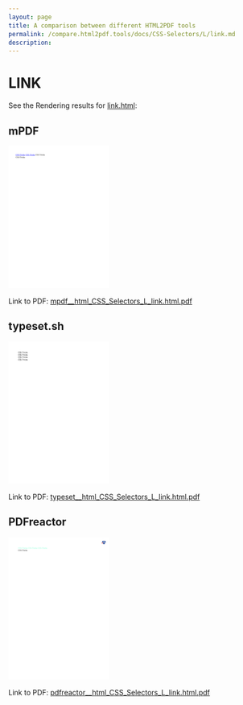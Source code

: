 ```yaml
---
layout: page
title: A comparison between different HTML2PDF tools
permalink: /compare.html2pdf.tools/docs/CSS-Selectors/L/link.md
description: 
---
```


# LINK

See the Rendering results for [link.html](/html/CSS%20Selectors/L/link.html):

## mPDF
![](mpdf__html_CSS_Selectors_L_link.html.png) 

Link to PDF: [mpdf__html_CSS_Selectors_L_link.html.pdf](mpdf__html_CSS_Selectors_L_link.html.pdf)

## typeset.sh
![](typeset__html_CSS_Selectors_L_link.html.png) 

Link to PDF: [typeset__html_CSS_Selectors_L_link.html.pdf](typeset__html_CSS_Selectors_L_link.html.pdf)

## PDFreactor
![](pdfreactor__html_CSS_Selectors_L_link.html.png) 

Link to PDF: [pdfreactor__html_CSS_Selectors_L_link.html.pdf](pdfreactor__html_CSS_Selectors_L_link.html.pdf)
